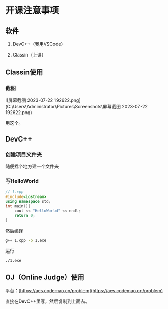 # 开课注意事项

## 软件

1. DevC++（我用VSCode）

2. Classin（上课）

   

## Classin使用

### 截图

![屏幕截图 2023-07-22 192622.png](C:\Users\Administrator\Pictures\Screenshots\屏幕截图 2023-07-22 192622.png)

用这个。

## DevC++

### 创建项目文件夹

随便找个地方建一个文件夹

### 写HelloWorld

```c++
// 1.cpp
#include<iostream>
using namespace std;
int main(){
    cout << "HelloWorld" << endl;
    return 0;
}
```

然后编译

```bash
g++ 1.cpp -o 1.exe
```

运行

```bash
./1.exe
```

## OJ（Online Judge）使用

平台：[https://aes.codemao.cn/problem](https://aes.codemao.cn/problem)

直接在DevC++里写，然后复制到上面去。

